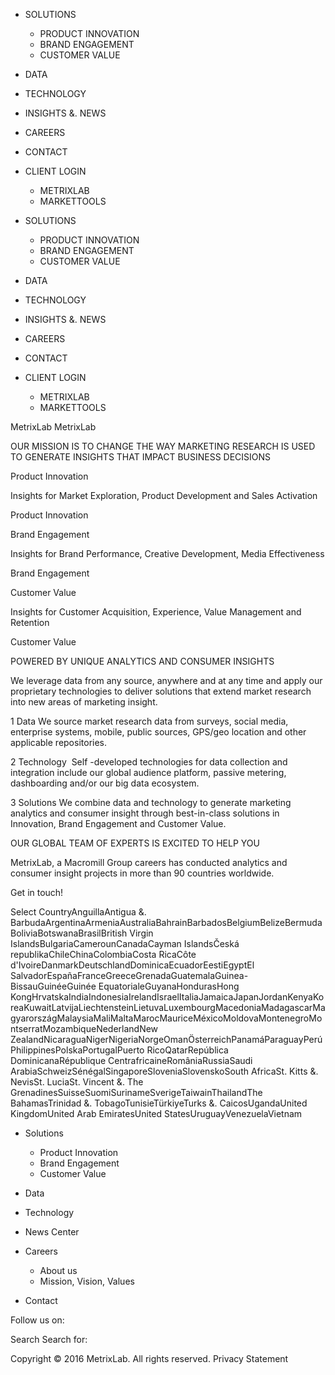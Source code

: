 *   SOLUTIONS
    *   PRODUCT INNOVATION
    *   BRAND ENGAGEMENT
    *   CUSTOMER VALUE
*   DATA
*   TECHNOLOGY
*   INSIGHTS &. NEWS
*   CAREERS
*   CONTACT
*   CLIENT LOGIN
    *   METRIXLAB
    *   MARKETTOOLS

*   SOLUTIONS
    *   PRODUCT INNOVATION
    *   BRAND ENGAGEMENT
    *   CUSTOMER VALUE
*   DATA
*   TECHNOLOGY
*   INSIGHTS &. NEWS
*   CAREERS
*   CONTACT
*   CLIENT LOGIN
    *   METRIXLAB
    *   MARKETTOOLS

MetrixLab MetrixLab

OUR MISSION IS TO CHANGE THE WAY MARKETING RESEARCH IS USED TO GENERATE INSIGHTS THAT IMPACT BUSINESS DECISIONS

Product Innovation

Insights for Market Exploration, Product Development and Sales Activation

Product Innovation

Brand Engagement

Insights for Brand Performance, Creative Development, Media Effectiveness

Brand Engagement

Customer Value

Insights for Customer Acquisition, Experience, Value Management and Retention

Customer Value

POWERED BY UNIQUE ANALYTICS AND CONSUMER INSIGHTS

We leverage data from any source, anywhere and at any time and apply our proprietary technologies to deliver solutions that extend market research into new areas of marketing insight.

1 Data We source market research data from surveys, social media, enterprise systems, mobile, public sources, GPS/geo location and other applicable repositories.

2 Technology  Self -developed technologies for data collection and integration include our global audience platform, passive metering, dashboarding and/or our big data ecosystem.

3 Solutions We combine data and technology to generate marketing analytics and consumer insight through best-in-class solutions in Innovation, Brand Engagement and Customer Value.

OUR GLOBAL TEAM OF EXPERTS IS EXCITED TO HELP YOU

MetrixLab, a Macromill Group careers has conducted analytics and consumer insight projects in more than 90 countries worldwide.

Get in touch!

Select CountryAnguillaAntigua &. BarbudaArgentinaArmeniaAustraliaBahrainBarbadosBelgiumBelizeBermudaBoliviaBotswanaBrasilBritish Virgin IslandsBulgariaCamerounCanadaCayman IslandsČeská republikaChileChinaColombiaCosta RicaCôte d'IvoireDanmarkDeutschlandDominicaEcuadorEestiEgyptEl SalvadorEspañaFranceGreeceGrenadaGuatemalaGuinea-BissauGuinéeGuinée EquatorialeGuyanaHondurasHong KongHrvatskaIndiaIndonesiaIrelandIsraelItaliaJamaicaJapanJordanKenyaKoreaKuwaitLatvijaLiechtensteinLietuvaLuxembourgMacedoniaMadagascarMagyarországMalaysiaMaliMaltaMarocMauriceMéxicoMoldovaMontenegroMontserratMozambiqueNederlandNew ZealandNicaraguaNigerNigeriaNorgeOmanÖsterreichPanamáParaguayPerúPhilippinesPolskaPortugalPuerto RicoQatarRepública DominicanaRépublique CentrafricaineRomâniaRussiaSaudi ArabiaSchweizSénégalSingaporeSloveniaSlovenskoSouth AfricaSt. Kitts &. NevisSt. LuciaSt. Vincent &. The GrenadinesSuisseSuomiSurinameSverigeTaiwainThailandThe BahamasTrinidad &. TobagoTunisieTürkiyeTurks &. CaicosUgandaUnited KingdomUnited Arab EmiratesUnited StatesUruguayVenezuelaVietnam

  

*   Solutions
    *   Product Innovation
    *   Brand Engagement
    *   Customer Value

*   Data
*   Technology
*   News Center

*   Careers
    *   About us
    *   Mission, Vision, Values

*   Contact

Follow us on:

Search Search for:

Copyright © 2016 MetrixLab. All rights reserved. Privacy Statement